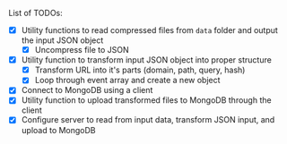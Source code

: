 List of TODOs:

- [x] Utility functions to read compressed files from `data` folder and output the input JSON object
  - [x] Uncompress file to JSON
- [x] Utility function to transform input JSON object into proper structure
  - [x] Transform URL into it's parts (domain, path, query, hash)
  - [x] Loop through event array and create a new object
- [x] Connect to MongoDB using a client
- [x] Utility function to upload transformed files to MongoDB through the client
- [x] Configure server to read from input data, transform JSON input, and upload to MongoDB

